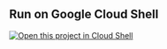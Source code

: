 ## Run on Google Cloud Shell

[![Open this project in Cloud
Shell](http://gstatic.com/cloudssh/images/open-btn.png)](https://console.cloud.google.com/cloudshell/open?git_repo=https://github.com/danielemaddaluno/shellplayground.git&tutorial=gcp-shell-tutorial-0.md&shellonly=true)
